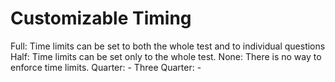 # Customizable Timing

Full: Time limits can be set to both the whole test and to individual questions
Half: Time limits can be set only to the whole test.
None: There is no way to enforce time limits. 
Quarter: -
Three Quarter: -